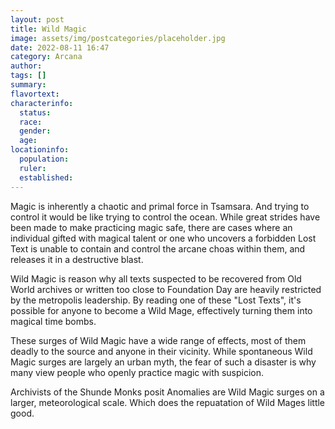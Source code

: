 ```yaml
---
layout: post
title: Wild Magic
image: assets/img/postcategories/placeholder.jpg
date: 2022-08-11 16:47
category: Arcana
author: 
tags: []
summary: 
flavortext: 
characterinfo:
  status: 
  race: 
  gender: 
  age: 
locationinfo:
  population: 
  ruler: 
  established: 
---
```


Magic is inherently a chaotic and primal force in Tsamsara. And trying to control it would be like trying to control the ocean. While great strides have been made to make practicing magic safe, there are cases where an individual gifted with magical talent or one who uncovers a forbidden Lost Text is unable to contain and control the arcane choas within them, and releases it in a destructive blast.

Wild Magic is reason why all texts suspected to be recovered from Old World archives or written too close to Foundation Day are heavily restricted by the metropolis leadership. By reading one of these "Lost Texts", it's possible for anyone to become a Wild Mage, effectively turning them into magical time bombs.

These surges of Wild Magic have a wide range of effects, most of them deadly to the source and anyone in their vicinity. While spontaneous Wild Magic surges are largely an urban myth, the fear of such a disaster is why many view people who openly practice magic with suspicion.

Archivists of the Shunde Monks posit Anomalies are Wild Magic surges on a larger, meteorological scale. Which does the repuatation of Wild Mages little good.